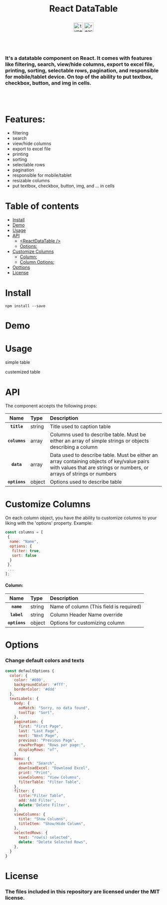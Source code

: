 # <p align="center">React DataTable</p>

<p align="center">
<img height="30" alt="typescript" src="https://raw.githubusercontent.com/danielcranney/readme-generator/main/public/icons/skills/typescript-colored.svg">
<img height="30" alt="react" src="https://raw.githubusercontent.com/danielcranney/readme-generator/main/public/icons/skills/react-colored.svg">
</p>

<br/><br/>

### It's a datatable component on React. It comes with features like filtering, search, view/hide columns, export to excel file, printing, sorting, selectable rows, pagination, and responsible for mobile/tablet device. On top of the ability to put textbox, checkbox, button, and img in cells.

<br/><br/>

# Features:

- filtering
- search
- view/hide columns
- export to excel file
- printing
- sorting
- selectable rows
- pagination
- responsible for mobile/tablet
- resizable columns
- put textbox, checkbox, button, img, and ... in cells

# Table of contents

- [Install](#install)
- [Demo](#demo)
- [Usage](#usage)
- [API](#api)
    - [&lt;ReactDataTable />](#Reactdatatable-)
    - [Options:](#options)
- [Customize Columns](#customize-columns)
    - [Column:](#column)
    - [Column Options:](#column-options)
- [Opttions](#options)
- [License](#license)

# Install

`npm install --save`

# Demo

# Usage

simple table


custemized table

# API

The component accepts the following props:

|Name|Type|Description
|:--:|:-----|:-----|
|**`title`**|string|Title used to caption table
|**`columns`**|array|Columns used to describe table. Must be either an array of simple strings or objects describing a column
|**`data`**|array|Data used to describe table. Must be either an array containing objects of key/value pairs with values that are strings or numbers, or arrays of strings or numbers 
|**`options`**|object|Options used to describe table

# Customize Columns

On each column object, you have the ability to customize columns to your liking with the 'options' property. Example:

```js
const columns = [
 {
  name: "Name",
  options: {
   filter: true,
   sort: false
  }
 },
 ...
];
```

#### Column:
|Name|Type|Description
|:--:|:-----|:-----|
|**`name`**|string|Name of column (This field is required)
|**`label`**|string|Column Header Name override
|**`options`**|object|Options for customizing column

# Options

### Change default colors and texts

``` javascript
const defaultOptions {
  color: {
    color: '#000',
    backgroundColor: '#fff',
    borderColor: '#ddd'
  },
  textLabels: {
    body: {
      noMatch: "Sorry, no data found",
      toolTip: "Sort",
    },
    pagination: {
      first: "First Page",
      last: "Last Page",
      next: "Next Page",
      previous: "Previous Page",
      rowsPerPage: "Rows per page:",
      displayRows: "of",
    },
    menu: {
      search: "Search",
      downloadExcel: "Download Excel",
      print: "Print",
      viewColumns: "View Columns",
      filterTable: "Filter Table",
    },
    filter: {
      title:"Filter Table",
      add:'Add Filter',
      delete:'Delete Filter',
    },
    viewColumns: {
      title: "Show Columns",
      titleItem: "Show/Hide Column",
    },
    selectedRows: {
      text: "row(s) selected",
      delete: "Delete Selected Rows",
    },
  }
}
```

# License
### The files included in this repository are licensed under the MIT license.